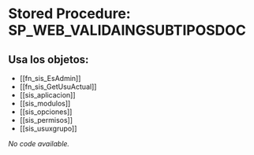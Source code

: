 # Stored Procedure: SP_WEB_VALIDAINGSUBTIPOSDOC

## Usa los objetos:
- [[fn_sis_EsAdmin]]
- [[fn_sis_GetUsuActual]]
- [[sis_aplicacion]]
- [[sis_modulos]]
- [[sis_opciones]]
- [[sis_permisos]]
- [[sis_usuxgrupo]]

*No code available.*
